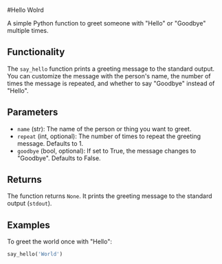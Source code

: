 #Hello Wolrd

A simple Python function to greet someone with "Hello" or "Goodbye" multiple times.

## Functionality

The `say_hello` function prints a greeting message to the standard output. You can customize the message with the person's name, the number of times the message is repeated, and whether to say "Goodbye" instead of "Hello".

## Parameters

- `name` (str): The name of the person or thing you want to greet.
- `repeat` (int, optional): The number of times to repeat the greeting message. Defaults to 1.
- `goodbye` (bool, optional): If set to True, the message changes to "Goodbye". Defaults to False.

## Returns

The function returns `None`. It prints the greeting message to the standard output (`stdout`).

## Examples

To greet the world once with "Hello":

```python
say_hello('World')

